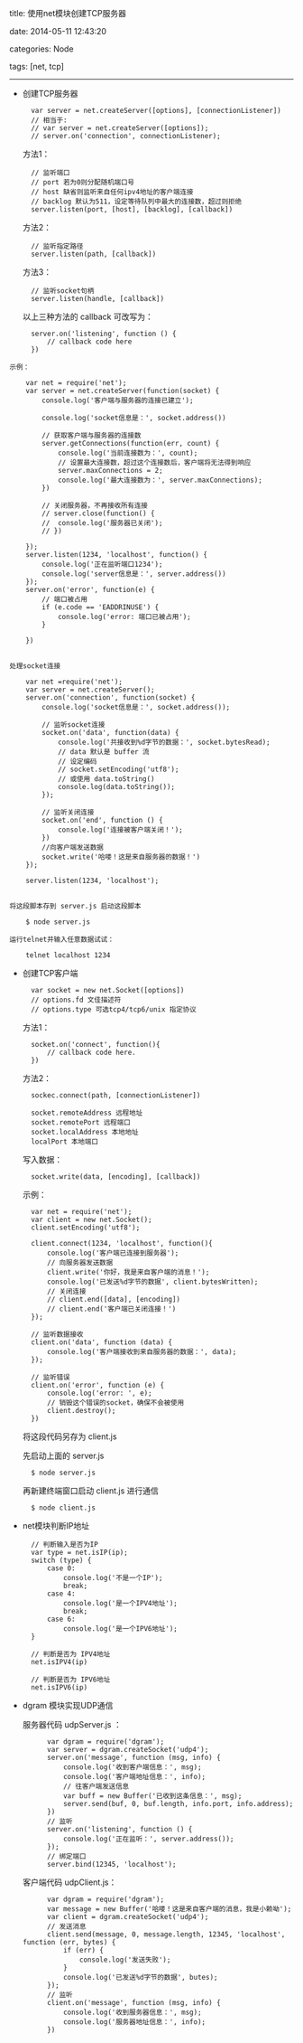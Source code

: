 title: 使用net模块创建TCP服务器

date: 2014-05-11 12:43:20

categories: Node

tags: [net, tcp] 

---

- 创建TCP服务器

		var server = net.createServer([options], [connectionListener])
		// 相当于: 
		// var server = net.createServer([options]);
		// server.on('connection', connectionListener);
	
	方法1：		
	
		// 监听端口
		// port 若为0则分配随机端口号
		// host 缺省则监听来自任何ipv4地址的客户端连接
		// backlog 默认为511，设定等待队列中最大的连接数，超过则拒绝
		server.listen(port, [host], [backlog], [callback])
		
	方法2：	
		
		// 监听指定路径
		server.listen(path, [callback])
		
	方法3：
	
		// 监听socket句柄
		server.listen(handle, [callback])
		
	以上三种方法的 callback 可改写为：
	
		server.on('listening', function () {
			// callback code here
		})	
				
<!--more-->
		
	示例：
	
		var net = require('net');
		var server = net.createServer(function(socket) {
			console.log('客户端与服务器的连接已建立');
			
			console.log('socket信息是：', socket.address())
			
			// 获取客户端与服务器的连接数
			server.getConnections(function(err, count) {
				console.log('当前连接数为：', count);
				// 设置最大连接数，超过这个连接数后，客户端将无法得到响应
				server.maxConnections = 2;
				console.log('最大连接数为：', server.maxConnections);
			})
			
			// 关闭服务器，不再接收所有连接
			// server.close(function() {
			//	console.log('服务器已关闭');
			// })
			
		});
		server.listen(1234, 'localhost', function() {
			console.log('正在监听端口1234');
			console.log('server信息是：', server.address())
		});
		server.on('error', function(e) {
			// 端口被占用
			if (e.code == 'EADDRINUSE') {
				console.log('error: 端口已被占用');
			}
			
		})
		
	
	处理socket连接

		var net =require('net');
		var server = net.createServer();
		server.on('connection', function(socket) {
			console.log('socket信息是：', socket.address());

			// 监听socket连接
			socket.on('data', function(data) {
				console.log('共接收到%d字节的数据：', socket.bytesRead);
				// data 默认是 buffer 流
				// 设定编码
				// socket.setEncoding('utf8');
				// 或使用 data.toString()
				console.log(data.toString());
			});

			// 监听关闭连接
			socket.on('end', function () {
				console.log('连接被客户端关闭！');
			})
			//向客户端发送数据
			socket.write('哈喽！这是来自服务器的数据！')
		});

		server.listen(1234, 'localhost');


	将这段脚本存到 server.js 启动这段脚本 
	
		$ node server.js
	
	运行telnet并输入任意数据试试：
		
		telnet localhost 1234

		

- 创建TCP客户端

		
		var socket = new net.Socket([options])
		// options.fd 文佳描述符
		// options.type 可选tcp4/tcp6/unix 指定协议
		

	方法1：
	
		socket.on('connect', function(){
			// callback code here.
		})

	方法2：		

		sockec.connect(path, [connectionListener])
		
		socket.remoteAddress 远程地址
		socket.remotePort 远程端口
		socket.localAddress 本地地址
		localPort 本地端口
		
	写入数据：
	
		socket.write(data, [encoding], [callback])
		
	示例：
	

		var net = require('net');
		var client = new net.Socket();
		client.setEncoding('utf8');

		client.connect(1234, 'localhost', function(){
			console.log('客户端已连接到服务器');
			// 向服务器发送数据
			client.write('你好，我是来自客户端的消息！');
			console.log('已发送%d字节的数据', client.bytesWritten);
			// 关闭连接
			// client.end([data], [encoding])
			// client.end('客户端已关闭连接！')
		});

		// 监听数据接收
		client.on('data', function (data) {
			console.log('客户端接收到来自服务器的数据：', data);
		});

		// 监听错误
		client.on('error', function (e) {
			console.log('error: ', e);
			// 销毁这个错误的socket，确保不会被使用
			client.destroy();
		})

	
	将这段代码另存为 client.js
	
	先启动上面的 server.js
	
		$ node server.js
		
	再新建终端窗口启动 client.js 进行通信
		
		$ node client.js
		
		
- net模块判断IP地址

		// 判断输入是否为IP
		var type = net.isIP(ip);	
		switch (type) {
			case 0: 
				console.log('不是一个IP');
				break;
			case 4: 
				console.log('是一个IPV4地址');
				break;
			case 6: 
				console.log('是一个IPV6地址');
		}
		
		// 判断是否为 IPV4地址
		net.isIPV4(ip)
		
		// 判断是否为 IPV6地址
		net.isIPV6(ip)
		
- dgram 模块实现UDP通信

	服务器代码 udpServer.js ：
	
			var dgram = require('dgram');
			var server = dgram.createSocket('udp4');
			server.on('message', function (msg, info) {
				console.log('收到客户端信息：', msg);
				console.log('客户端地址信息：', info);
				// 往客户端发送信息
				var buff = new Buffer('已收到这条信息：', msg);
				server.send(buf, 0, buf.length, info.port, info.address);
			})	
			// 监听
			server.on('listening', function () {
				console.log('正在监听：', server.address());
			});
			// 绑定端口
			server.bind(12345, 'localhost');
			
	客户端代码 udpClient.js：
	
			var dgram = require('dgram');
			var message = new Buffer('哈喽！这是来自客户端的消息，我是小赖呦');
			var client = dgram.createSocket('udp4');
			// 发送消息
			client.send(message, 0, message.length, 12345, 'localhost', function (err, bytes) {
				if (err) {
					console.log('发送失败');
				}
				console.log('已发送%d字节的数据', butes);
			});			
			// 监听
			client.on('message', function (msg, info) {
				console.log('收到服务器信息：', msg);
				console.log('服务器地址信息：', info);
			})
			
		
					
				
		
		
		
	
	
		
		
		
		
		
		
		
		
		
		
		
		
		
		
		
		
		